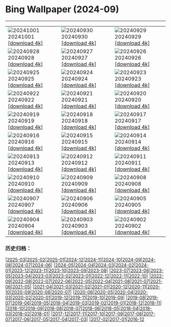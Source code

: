 # Bing Wallpaper (2024-09)
**************

<table><tr><td><img class="wallpaper" src="https://www.bing.com/th?id=OHR.NationalDay2024_ZH-CN7026189162_1920x1080.jpg" alt="20241001"> 20241001 <a href="https://www.bing.com/th?id=OHR.NationalDay2024_ZH-CN7026189162_UHD.jpg">[download 4k]</a></td><td><img class="wallpaper" src="https://www.bing.com/th?id=OHR.WalrusNorway_ZH-CN5657804031_1920x1080.jpg" alt="20240930"> 20240930 <a href="https://www.bing.com/th?id=OHR.WalrusNorway_ZH-CN5657804031_UHD.jpg">[download 4k]</a></td><td><img class="wallpaper" src="https://www.bing.com/th?id=OHR.ConnecticutBridge_ZH-CN4957862425_1920x1080.jpg" alt="20240929"> 20240929 <a href="https://www.bing.com/th?id=OHR.ConnecticutBridge_ZH-CN4957862425_UHD.jpg">[download 4k]</a></td></tr><tr><td><img class="wallpaper" src="https://www.bing.com/th?id=OHR.FloridaSeashore_ZH-CN4671838639_1920x1080.jpg" alt="20240928"> 20240928 <a href="https://www.bing.com/th?id=OHR.FloridaSeashore_ZH-CN4671838639_UHD.jpg">[download 4k]</a></td><td><img class="wallpaper" src="https://www.bing.com/th?id=OHR.VeniceAerial_ZH-CN4070720525_1920x1080.jpg" alt="20240927"> 20240927 <a href="https://www.bing.com/th?id=OHR.VeniceAerial_ZH-CN4070720525_UHD.jpg">[download 4k]</a></td><td><img class="wallpaper" src="https://www.bing.com/th?id=OHR.LittleToucanet_ZH-CN2910262009_1920x1080.jpg" alt="20240926"> 20240926 <a href="https://www.bing.com/th?id=OHR.LittleToucanet_ZH-CN2910262009_UHD.jpg">[download 4k]</a></td></tr><tr><td><img class="wallpaper" src="https://www.bing.com/th?id=OHR.GiantSequoias_ZH-CN2666897238_1920x1080.jpg" alt="20240925"> 20240925 <a href="https://www.bing.com/th?id=OHR.GiantSequoias_ZH-CN2666897238_UHD.jpg">[download 4k]</a></td><td><img class="wallpaper" src="https://www.bing.com/th?id=OHR.SkaftafellWaterfall_ZH-CN1766863001_1920x1080.jpg" alt="20240924"> 20240924 <a href="https://www.bing.com/th?id=OHR.SkaftafellWaterfall_ZH-CN1766863001_UHD.jpg">[download 4k]</a></td><td><img class="wallpaper" src="https://www.bing.com/th?id=OHR.IcebergOtter_ZH-CN0972467238_1920x1080.jpg" alt="20240923"> 20240923 <a href="https://www.bing.com/th?id=OHR.IcebergOtter_ZH-CN0972467238_UHD.jpg">[download 4k]</a></td></tr><tr><td><img class="wallpaper" src="https://www.bing.com/th?id=OHR.AutumnCumbria_ZH-CN0565958390_1920x1080.jpg" alt="20240922"> 20240922 <a href="https://www.bing.com/th?id=OHR.AutumnCumbria_ZH-CN0565958390_UHD.jpg">[download 4k]</a></td><td><img class="wallpaper" src="https://www.bing.com/th?id=OHR.MunichBeerfest_ZH-CN0304560562_1920x1080.jpg" alt="20240921"> 20240921 <a href="https://www.bing.com/th?id=OHR.MunichBeerfest_ZH-CN0304560562_UHD.jpg">[download 4k]</a></td><td><img class="wallpaper" src="https://www.bing.com/th?id=OHR.OcracokeLight_ZH-CN9810840077_1920x1080.jpg" alt="20240920"> 20240920 <a href="https://www.bing.com/th?id=OHR.OcracokeLight_ZH-CN9810840077_UHD.jpg">[download 4k]</a></td></tr><tr><td><img class="wallpaper" src="https://www.bing.com/th?id=OHR.ElbowRiver_ZH-CN9580175593_1920x1080.jpg" alt="20240919"> 20240919 <a href="https://www.bing.com/th?id=OHR.ElbowRiver_ZH-CN9580175593_UHD.jpg">[download 4k]</a></td><td><img class="wallpaper" src="https://www.bing.com/th?id=OHR.GujoHachiman_ZH-CN9192289658_1920x1080.jpg" alt="20240918"> 20240918 <a href="https://www.bing.com/th?id=OHR.GujoHachiman_ZH-CN9192289658_UHD.jpg">[download 4k]</a></td><td><img class="wallpaper" src="https://www.bing.com/th?id=OHR.MidAutumnFestival2024_ZH-CN9096556094_1920x1080.jpg" alt="20240917"> 20240917 <a href="https://www.bing.com/th?id=OHR.MidAutumnFestival2024_ZH-CN9096556094_UHD.jpg">[download 4k]</a></td></tr><tr><td><img class="wallpaper" src="https://www.bing.com/th?id=OHR.SunriseWallabies_ZH-CN8725891401_1920x1080.jpg" alt="20240916"> 20240916 <a href="https://www.bing.com/th?id=OHR.SunriseWallabies_ZH-CN8725891401_UHD.jpg">[download 4k]</a></td><td><img class="wallpaper" src="https://www.bing.com/th?id=OHR.CalabriaPeperoncino_ZH-CN8603617212_1920x1080.jpg" alt="20240915"> 20240915 <a href="https://www.bing.com/th?id=OHR.CalabriaPeperoncino_ZH-CN8603617212_UHD.jpg">[download 4k]</a></td><td><img class="wallpaper" src="https://www.bing.com/th?id=OHR.RapaNuiSunrise_ZH-CN1220508877_1920x1080.jpg" alt="20240914"> 20240914 <a href="https://www.bing.com/th?id=OHR.RapaNuiSunrise_ZH-CN1220508877_UHD.jpg">[download 4k]</a></td></tr><tr><td><img class="wallpaper" src="https://www.bing.com/th?id=OHR.PointReyes_ZH-CN7781514086_1920x1080.jpg" alt="20240913"> 20240913 <a href="https://www.bing.com/th?id=OHR.PointReyes_ZH-CN7781514086_UHD.jpg">[download 4k]</a></td><td><img class="wallpaper" src="https://www.bing.com/th?id=OHR.DolphinReunion_ZH-CN7681290861_1920x1080.jpg" alt="20240912"> 20240912 <a href="https://www.bing.com/th?id=OHR.DolphinReunion_ZH-CN7681290861_UHD.jpg">[download 4k]</a></td><td><img class="wallpaper" src="https://www.bing.com/th?id=OHR.EltzCastle_ZH-CN7586749377_1920x1080.jpg" alt="20240911"> 20240911 <a href="https://www.bing.com/th?id=OHR.EltzCastle_ZH-CN7586749377_UHD.jpg">[download 4k]</a></td></tr><tr><td><img class="wallpaper" src="https://www.bing.com/th?id=OHR.BridgeLisbon_ZH-CN6877671644_1920x1080.jpg" alt="20240910"> 20240910 <a href="https://www.bing.com/th?id=OHR.BridgeLisbon_ZH-CN6877671644_UHD.jpg">[download 4k]</a></td><td><img class="wallpaper" src="https://www.bing.com/th?id=OHR.IguazuRainbow_ZH-CN6524347982_1920x1080.jpg" alt="20240909"> 20240909 <a href="https://www.bing.com/th?id=OHR.IguazuRainbow_ZH-CN6524347982_UHD.jpg">[download 4k]</a></td><td><img class="wallpaper" src="https://www.bing.com/th?id=OHR.Canigou_ZH-CN6145410455_1920x1080.jpg" alt="20240908"> 20240908 <a href="https://www.bing.com/th?id=OHR.Canigou_ZH-CN6145410455_UHD.jpg">[download 4k]</a></td></tr><tr><td><img class="wallpaper" src="https://www.bing.com/th?id=OHR.SantaCruzHummer_ZH-CN5448262039_1920x1080.jpg" alt="20240907"> 20240907 <a href="https://www.bing.com/th?id=OHR.SantaCruzHummer_ZH-CN5448262039_UHD.jpg">[download 4k]</a></td><td><img class="wallpaper" src="https://www.bing.com/th?id=OHR.GlenariffPark_ZH-CN4667558707_1920x1080.jpg" alt="20240906"> 20240906 <a href="https://www.bing.com/th?id=OHR.GlenariffPark_ZH-CN4667558707_UHD.jpg">[download 4k]</a></td><td><img class="wallpaper" src="https://www.bing.com/th?id=OHR.TIFF2024_ZH-CN4896695918_1920x1080.jpg" alt="20240905"> 20240905 <a href="https://www.bing.com/th?id=OHR.TIFF2024_ZH-CN4896695918_UHD.jpg">[download 4k]</a></td></tr><tr><td><img class="wallpaper" src="https://www.bing.com/th?id=OHR.DuskyOwls_ZH-CN4729762831_1920x1080.jpg" alt="20240904"> 20240904 <a href="https://www.bing.com/th?id=OHR.DuskyOwls_ZH-CN4729762831_UHD.jpg">[download 4k]</a></td><td><img class="wallpaper" src="https://www.bing.com/th?id=OHR.AlpineLakes_ZH-CN4537389724_1920x1080.jpg" alt="20240903"> 20240903 <a href="https://www.bing.com/th?id=OHR.AlpineLakes_ZH-CN4537389724_UHD.jpg">[download 4k]</a></td><td><img class="wallpaper" src="https://www.bing.com/th?id=OHR.BuracodasAraras_ZH-CN3881985508_1920x1080.jpg" alt="20240902"> 20240902 <a href="https://www.bing.com/th?id=OHR.BuracodasAraras_ZH-CN3881985508_UHD.jpg">[download 4k]</a></td></tr></table>

### 历史归档：

|[2025-03](/../2025-03/2025-03.md)|[2025-02](/../2025-02/2025-02.md)|[2025-01](/../2025-01/2025-01.md)|[2024-12](/../2024-12/2024-12.md)|[2024-11](/../2024-11/2024-11.md)|[2024-10](/../2024-10/2024-10.md)|[2024-09](/2024-09.md)|[2024-08](/../2024-08/2024-08.md)|[2024-07](/../2024-07/2024-07.md)|[2024-06](/../2024-06/2024-06.md)|
|[2024-05](/../2024-05/2024-05.md)|[2024-04](/../2024-04/2024-04.md)|[2024-03](/../2024-03/2024-03.md)|[2024-02](/../2024-02/2024-02.md)|[2024-01](/../2024-01/2024-01.md)|[2023-12](/../2023-12/2023-12.md)|[2023-11](/../2023-11/2023-11.md)|[2023-10](/../2023-10/2023-10.md)|[2023-09](/../2023-09/2023-09.md)|[2023-08](/../2023-08/2023-08.md)|
|[2023-07](/../2023-07/2023-07.md)|[2023-06](/../2023-06/2023-06.md)|[2023-05](/../2023-05/2023-05.md)|[2023-04](/../2023-04/2023-04.md)|[2023-03](/../2023-03/2023-03.md)|[2023-02](/../2023-02/2023-02.md)|[2023-01](/../2023-01/2023-01.md)|[2022-12](/../2022-12/2022-12.md)|[2022-11](/../2022-11/2022-11.md)|[2022-10](/../2022-10/2022-10.md)|
|[2022-09](/../2022-09/2022-09.md)|[2022-08](/../2022-08/2022-08.md)|[2022-07](/../2022-07/2022-07.md)|[2022-06](/../2022-06/2022-06.md)|[2022-05](/../2022-05/2022-05.md)|[2022-04](/../2022-04/2022-04.md)|[2021-08](/../2021-08/2021-08.md)|[2021-07](/../2021-07/2021-07.md)|[2021-06](/../2021-06/2021-06.md)|[2021-05](/../2021-05/2021-05.md)|
|[2021-04](/../2021-04/2021-04.md)|[2021-03](/../2021-03/2021-03.md)|[2021-02](/../2021-02/2021-02.md)|[2021-01](/../2021-01/2021-01.md)|[2020-12](/../2020-12/2020-12.md)|[2020-11](/../2020-11/2020-11.md)|[2020-10](/../2020-10/2020-10.md)|[2020-09](/../2020-09/2020-09.md)|[2020-08](/../2020-08/2020-08.md)|[2020-07](/../2020-07/2020-07.md)|
|[2020-06](/../2020-06/2020-06.md)|[2020-05](/../2020-05/2020-05.md)|[2020-04](/../2020-04/2020-04.md)|[2020-03](/../2020-03/2020-03.md)|[2020-02](/../2020-02/2020-02.md)|[2020-01](/../2020-01/2020-01.md)|[2019-12](/../2019-12/2019-12.md)|[2019-11](/../2019-11/2019-11.md)|[2019-10](/../2019-10/2019-10.md)|[2019-09](/../2019-09/2019-09.md)|
|[2019-08](/../2019-08/2019-08.md)|[2019-07](/../2019-07/2019-07.md)|[2019-06](/../2019-06/2019-06.md)|[2019-05](/../2019-05/2019-05.md)|[2019-04](/../2019-04/2019-04.md)|[2019-03](/../2019-03/2019-03.md)|[2019-02](/../2019-02/2019-02.md)|[2019-01](/../2019-01/2019-01.md)|[2018-12](/../2018-12/2018-12.md)|[2018-11](/../2018-11/2018-11.md)|
|[2018-10](/../2018-10/2018-10.md)|[2018-09](/../2018-09/2018-09.md)|[2018-08](/../2018-08/2018-08.md)|[2018-07](/../2018-07/2018-07.md)|[2018-06](/../2018-06/2018-06.md)|[2018-05](/../2018-05/2018-05.md)|[2018-04](/../2018-04/2018-04.md)|[2018-03](/../2018-03/2018-03.md)|[2018-02](/../2018-02/2018-02.md)|[2018-01](/../2018-01/2018-01.md)|
|[2017-12](/../2017-12/2017-12.md)|[2017-11](/../2017-11/2017-11.md)|[2017-10](/../2017-10/2017-10.md)|[2017-09](/../2017-09/2017-09.md)|[2017-08](/../2017-08/2017-08.md)|[2017-07](/../2017-07/2017-07.md)|[2017-06](/../2017-06/2017-06.md)|[2017-05](/../2017-05/2017-05.md)|[2017-04](/../2017-04/2017-04.md)|[2017-03](/../2017-03/2017-03.md)|
|[2017-02](/../2017-02/2017-02.md)|[2017-01](/../2017-01/2017-01.md)|[2016-12](/../2016-12/2016-12.md)